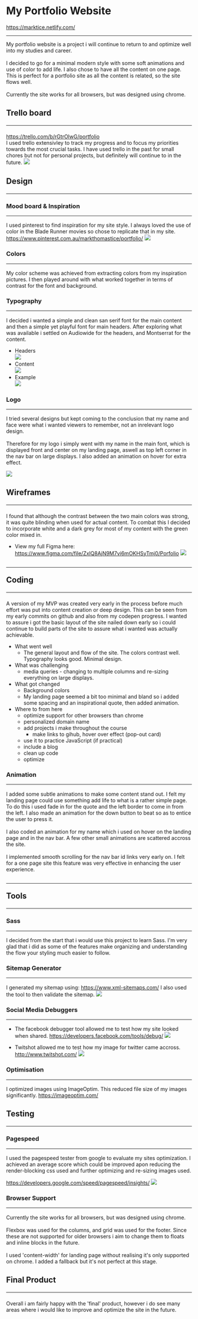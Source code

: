 # My Portfolio Website
https://marktice.netlify.com/<hr>
My portfolio website is a project i will continue to return to and optimize well into my studies and career.
<br><br>
I decided to go for a minimal modern style with some soft animations and use of color to add life. I also chose to have all the content on one page. This is perfect for a portfolio site as all the content is related, so the site flows well.
<br><br>
Currently the site works for all browsers, but was designed using chrome.

## Trello board <hr>
https://trello.com/b/rGtrOlwG/portfolio<br>
I used trello extensivley to track my progress and to focus my priorities towards the most crucial tasks. I have used trello in the past for small chores but not for personal projects, but definitely will continue to in the future.
![](assets/img/readme/trello.png)

## Design <hr>
### Mood board & Inspiration <hr>
I used pinterest to find inspiration for my site style. I always loved the use of color in the Blade Runner movies so chose to replicate that in my site.
https://www.pinterest.com.au/markthomastice/portfolio/
![](assets/img/readme/pinterest.png)

### Colors<hr>
My color scheme was achieved from extracting colors from my inspiration pictures. I then played around with what worked together in terms of contrast for the font and background.

### Typography <hr>
I decided i wanted a simple and clean san serif font for the main content and then a simple yet playful font for main headers. After exploring what was available i settled on Audiowide for the headers, and Montserrat for the content.

- Headers<br>
![](assets/img/readme/font-headers.png)
- Content<br>
![](assets/img/readme/font-content.png)
- Example<br>
![](assets/img/readme/typography-example.png)

### Logo <hr>
I tried several designs but kept coming to the conclusion that my name and face were what i wanted viewers to remember, not an inrelevant logo design.<br><br> 
Therefore for my logo i simply went with my name in the main font, which is displayed front and center on my landing page, aswell as top left corner in the nav bar on large displays. I also added an animation on hover for extra effect.

![](assets/img/readme/logo.png)

## Wireframes <hr>
I found that although the contrast between the two main colors was strong, it was quite blinding when used for actual content. To combat this I decided to incorporate white and a dark grey for most of my content with the green color mixed in.

- View my full Figma here: https://www.figma.com/file/ZxlQ8AjN9M7vi6mOKHSyTmj0/Porfolio
![](assets/img/readme/figma.png)

## <hr> Coding <hr>
A version of my MVP was created very early in the process before much effort was put into content creation or deep design. This can be seen from my early commits on github and also from my codepen progress. I wanted to assure i got the basic layout of the site nailed down early so i could continue to build parts of the site to assure what i wanted was actually achievable.

- What went well
  - The general layout and flow of the site. The colors contrast well. Typography looks good. Minimal design.
- What was challenging
  - media queries - changing to multiple columns and re-sizing everything on large displays. 
- What got changed
  - Background colors
  - My landing page seemed a bit too minimal and bland so i added some spacing and an inspirational quote, then added animation.
- Where to from here
  - optimize support for other browsers than chrome
  - personalized domain name
  - add projects i make throughout the course
    - make links to gihub, hover over effect (pop-out card)
  - use it to practice JavaScript (if practical)
  - include a blog
  - clean up code
  - optimize

### Animation <hr>
I added some subtle animations to make some content stand out. I felt my landing page could use something add life to what is a rather simple page. To do this i used fade in for the quote and the left border to come in from the left. I also made an animation for the down button to beat so as to entice the user to press it. <br><br>
I also coded an animation for my name which i used on hover on the landing page and in the nav bar. A few other small animations are scattered accross the site.<br><br>
I implemented smooth scrolling for the nav bar id links very early on. I felt for a one page site this feature was very effective in enhancing the user experience.

## <hr>Tools <hr>
### Sass <hr>
I decided from the start that i would use this project to learn Sass. I'm very glad that i did as some of the features make organizing and understanding the flow your styling much easier to follow.

### Sitemap Generator <hr>
I generated my sitemap using: https://www.xml-sitemaps.com/
I also used the tool to then validate the sitemap.
![](assets/img/readme/sitemap.png)

### Social Media Debuggers <hr>
- The facebook debugger tool allowed me to test how my site looked when shared.
https://developers.facebook.com/tools/debug/
![](assets/img/readme/facebook.png)

- Twitshot allowed me to test how my image for twitter came accross.
http://www.twitshot.com/
![](assets/img/readme/twitter.png)

### Optimisation <hr>
I optimized images using ImageOptim. This reduced file size of my images significantly.  https://imageoptim.com/

## Testing <hr>
### Pagespeed <hr>
I used the pagespeed tester from google to evaluate my sites optimization. I achieved an average score which could be improved apon reducing the render-blocking css used and further optimizing and re-sizing images used.

https://developers.google.com/speed/pagespeed/insights/
![](assets/img/readme/page_speed.png)

### Browser Support <hr>
Currently the site works for all browsers, but was designed using chrome. 
<br><br>
Flexbox was used for the columns, and grid was used for the footer. Since these are not supported for older browsers i aim to change them to floats and inline blocks in the future.
<br><br>
I used 'content-width' for landing page without realising it's only supported on chrome. I added a fallback but it's not perfect at this stage.

## Final Product <hr>
Overall i am fairly happy with the 'final' product, however i do see many areas where i would like to improve and optimize the site in the future. 